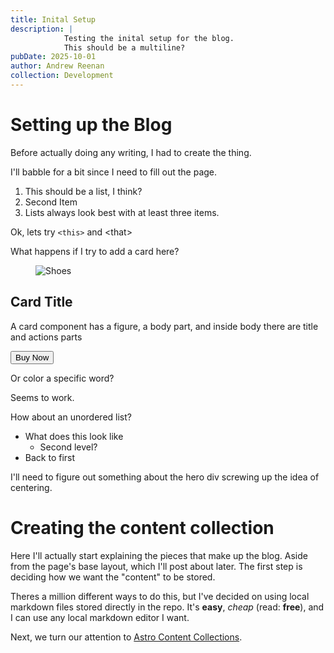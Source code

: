 ```yaml
---
title: Inital Setup
description: |
            Testing the inital setup for the blog.
            This should be a multiline?
pubDate: 2025-10-01
author: Andrew Reenan
collection: Development
---
```


<h1 class="bg-linear-to-l from-accent to-primary bg-clip-text text-transparent">
  Setting up the Blog
</h1>

Before actually doing any writing, I had to create the thing.

I'll babble for a bit since I need to fill out the page.

  1. This should be a list, I think?
  2. Second Item
  3. Lists always look best with at least three items.

Ok, lets try `<this>` and \<that>

What happens if I try to add a card here?

<div class="flex justify-center">
  <div class="card bg-base-200 w-96 shadow-sm">
    <figure class="mt-0">
      <img
        src="https://img.daisyui.com/images/stock/photo-1606107557195-0e29a4b5b4aa.webp"
        alt="Shoes" />
    </figure>
    <div class="card-body">
      <h2 class="card-title">Card Title</h2>
      <p>A card component has a figure, a body part, and inside body there are title and actions parts</p>
      <div class="card-actions justify-end">
        <button class="btn btn-primary">Buy Now</button>
      </div>
    </div>
  </div>
</div>

Or color a <span class="text-warning">specific</span> word?

Seems to <span class="text-primary">work</span>.

How about an unordered list?

- <span class="text-blue-500">What does this look like</span>
  - Second level?
- Back to first

I'll need to figure out something about the hero div screwing up the idea of centering.

# Creating the content collection

Here I'll actually start explaining the pieces that make up the blog.  Aside
from the page's base layout, which I'll post about later.  The first step
is deciding how we want the "content" to be stored.

Theres a million different ways to do this, but I've decided on using local
markdown files stored directly in the repo.  It's **easy**, _cheap_ (read: **free**), 
and I can use any local markdown editor I want.

Next, we turn our attention to [Astro Content Collections](https://docs.astro.build/en/guides/content-collections/).